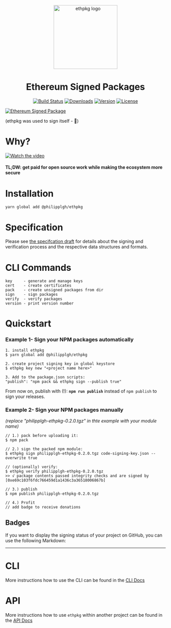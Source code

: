 
<p align="center">
<img align="center" width="200px"src="https://github.com/PhilippLgh/ethereum-signed-packages/raw/master/assets/ethpkg_logo.png" alt="ethpkg logo">
</p>

<div align="center">
<h1>Ethereum Signed Packages</h1>
</div>
<p align="center">
  <a href="https://circleci.com/gh/PhilippLgh/ethereum-signed-packages"><img src="https://img.shields.io/circleci/project/github/PhilippLgh/ethereum-signed-packages/master.svg" alt="Build Status"></a>
  <a href="https://npmcharts.com/compare/@philipplgh/ethpkg?minimal=true"><img src="https://img.shields.io/npm/dm/@philipplgh/ethpkg.svg" alt="Downloads"></a>
  <a href="https://www.npmjs.com/package/@philipplgh/ethpkg"><img src="https://img.shields.io/npm/v/@philipplgh/ethpkg.svg" alt="Version"></a>
  <a href="https://www.npmjs.com/package/@philipplgh/ethpkg"><img src="https://img.shields.io/npm/l/@philipplgh/ethpkg.svg" alt="License"></a>
  <br>
</p>

[![Ethereum Signed Package](https://nevmuy1rhk.execute-api.us-east-1.amazonaws.com/dev/badge/npm/@philipplgh/ethpkg?x=2)](https://github.com/PhilippLgh/ethereum-signed-packages)

(ethpkg was used to sign itself - 🤯)


# Why?
[![Watch the video](http://i3.ytimg.com/vi/1lH4q1-Ba0k/hqdefault.jpg)](https://www.youtube.com/watch?v=1lH4q1-Ba0k&t=813)

#### **TL;DW: get paid for open source work while making the ecosystem more secure**

# Installation
```
yarn global add @philipplgh/ethpkg
```

# Specification

Please see [the specifcation draft](spec/README.md) for details about the signing and verification process and the respective data structures and formats.


# CLI Commands

```
key     - generate and manage keys
cert    - create certificates
pack    - create unsigned packages from dir
sign    - sign packages
verify  - verify packages
version - print version number
```


# Quickstart

### Example 1- Sign your NPM packages automatically

```
1. install ethpkg
$ yarn global add @philipplgh/ethpkg

2. create project signing key in global keystore
$ ethpkg key new "<project name here>"

3. Add to the package.json scripts:
"publish": "npm pack && ethpkg sign --publish true"
```

From now on, publish with (!):
**`npm run publish`** instead of `npm publish` to sign your releases.


### Example 2- Sign your NPM packages manually
*(replace "philipplgh-ethpkg-0.2.0.tgz" in thte example with your module name)*

```
// 1.) pack before uploading it:
$ npm pack

// 2.) sign the packed npm module:
$ ethpkg sign philipplgh-ethpkg-0.2.0.tgz code-signing-key.json --overwrite true

// (optionally) verify:
$ ethpkg verify philipplgh-ethpkg-0.2.0.tgz
>> √ package contents passed integrity checks and are signed by [0xe69c103f6fdc766459d1a1436c3a36518006867b]

// 3.) publish
$ npm publish philipplgh-ethpkg-0.2.0.tgz

// 4.) Profit
// add badge to receive donations
```


## Badges

If you want to display the signing status of your project on GitHub, you can use the following Markdown:


***

# CLI

More instructions how to use the CLI can be found in the [CLI Docs](docs/CLI.md)

# API

More instructions how to use `ethpkg` within another project can be found in the [API Docs](docs/API.md)
